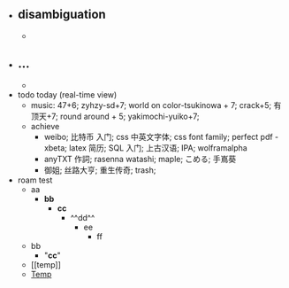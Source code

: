 - disambiguation
    - 
    - 
- ...
    - 
    - 
- todo today (real-time view)
    - music: 47+6; zyhzy-sd+7; world on color-tsukinowa + 7; crack+5; 有顶天+7; round around + 5; yakimochi-yuiko+7; 
    - achieve
        - weibo; 比特币 入门; css 中英文字体; css font family; perfect pdf - xbeta; latex 简历; SQL 入门; 上古汉语; IPA; wolframalpha
        - anyTXT 作詞; rasenna watashi; maple; こめる; 手嶌葵
        - 御姐; 丝路大亨; 重生传奇; trash; 
- roam test
    - aa
        - **bb**
            - __cc__
                - ^^dd^^
                    - ee
                        - ff
    - bb
        - "__cc__"
    - [[temp]]
    - [Temp]([[temp]])

